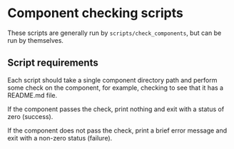 # Component checking scripts

These scripts are generally run by `scripts/check_components`, but can be run by themselves.

## Script requirements

Each script should take a single component directory path and perform some check on the component,
for example, checking to see that it has a README.md file.

If the component passes the check, print nothing and exit with a status of zero (success).

If the component does not pass the check, print a brief error message and exit with a non-zero
status (failure).

